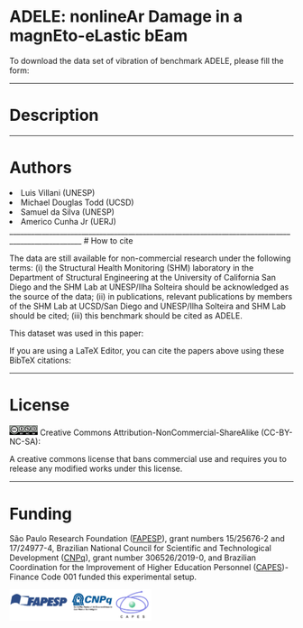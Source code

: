 # ADELE: nonlineAr Damage in a magnEto-eLastic bEam

To download the data set of vibration of benchmark ADELE, please fill the form:

__________________________________________________________________________________________________
# Description




__________________________________________________________________________________________________
# Authors

  <li>Luis Villani (UNESP) </li>
  <li>Michael Douglas Todd (UCSD)</li>
  <li>Samuel da Silva (UNESP) </li>
  <li>Americo Cunha Jr (UERJ) </li>
__________________________________________________________________________________________________
# How to cite

The data are still available for non-commercial research under the following terms: (i) the Structural Health Monitoring (SHM) laboratory in the Department of Structural Engineering at the University of California San Diego and the SHM Lab at UNESP/Ilha Solteira should be acknowledged as the source of the data; (ii) in publications, relevant publications by members of the SHM Lab at UCSD/San Diego and UNESP/Ilha Solteira and SHM Lab should be cited; (iii) this benchmark should be cited as ADELE.

This dataset was used in this paper:



If you are using a LaTeX Editor, you can cite the papers above using these BibTeX citations:

__________________________________________________________________________________________________
# License

<img src="licenca.png" width="10%">
Creative Commons Attribution-NonCommercial-ShareAlike (CC-BY-NC-SA):

A creative commons license that bans commercial use and requires you to release any modified works under this license.

__________________________________________________________________________________________________
# Funding

São Paulo Research Foundation (<a href="http://www.fapesp.br">FAPESP</a>), grant numbers 15/25676-2 and 17/24977-4, Brazilian National Council for Scientific and Technological Development (<a href="http://www.cnpq.br/">CNPq</a>), grant number 306526/2019-0, and Brazilian Coordination for the Improvement of Higher Education Personnel (<a href="https://www.gov.br">CAPES</a>)-Finance Code 001 funded this experimental setup.

<img src="sponsors.jpg " width="50%">

